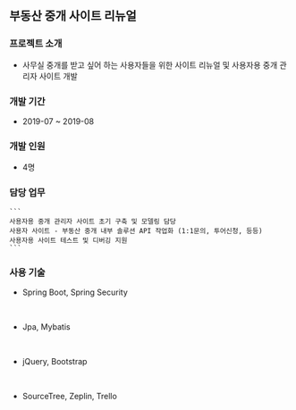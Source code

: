 ## 부동산 중개 사이트 리뉴얼

### 프로젝트 소개
- 사무실 중개를 받고 싶어 하는 사용자들을 위한 사이트 리뉴얼 및 사용자용 중개 관리자 사이트 개발

### 개발 기간
- 2019-07 ~ 2019-08

### 개발 인원
- 4명

### 담당 업무
    ```
    사용자용 중개 관리자 사이트 초기 구축 및 모델링 담당
    사용자 사이트 - 부동산 중개 내부 솔루션 API 작업화 (1:1문의, 투어신청, 등등)
    사용자용 사이트 테스트 및 디버깅 지원
    ```

### 사용 기술

- Spring Boot, Spring Security
<br>

- Jpa, Mybatis
<br>

- jQuery, Bootstrap
<br>

- SourceTree, Zeplin, Trello